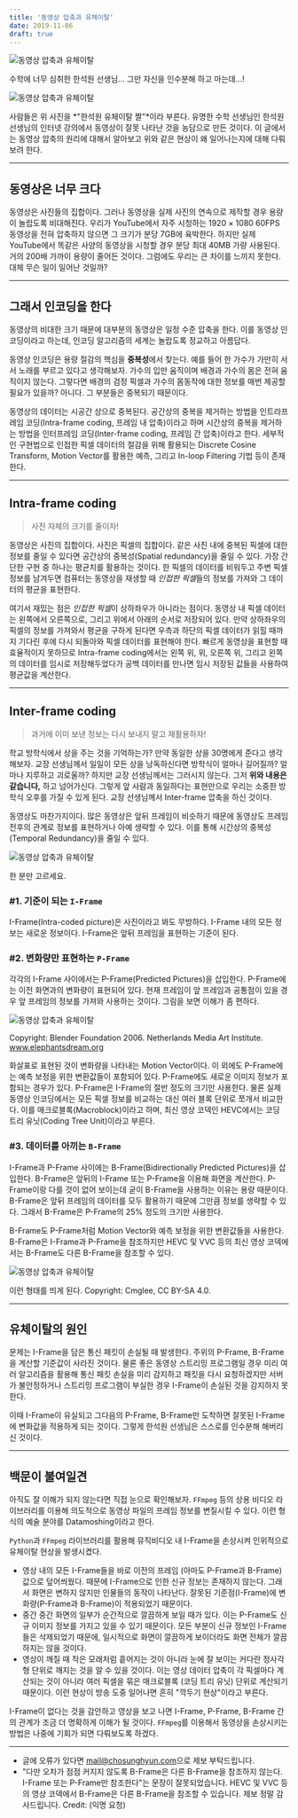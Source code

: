 ```yaml
---
title: '동영상 압축과 유체이탈'
date: 2019-11-06
draft: true
---
```


![동영상 압축과 유체이탈](images/Ghosting.png)

수학에 너무 심취한 한석원 선생님... 그만 자신을 인수분해 하고 마는데...!

![동영상 압축과 유체이탈](images/Ghosting-1.png)

사람들은 위 사진을 *"한석원 유체이탈 짤"*이라 부른다. 유명한 수학 선생님인 한석원 선생님의 인터넷 강의에서 동영상이 잘못 나타난 것을 농담으로 만든 것이다. 이 글에서는 동영상 압축의 원리에 대해서 알아보고 위와 같은 현상이 왜 일어나는지에 대해 다뤄보려 한다.

---

## 동영상은 너무 크다

동영상은 사진들의 집합이다. 그러나 동영상을 실제 사진의 연속으로 제작할 경우 용량이 놀랍도록 비대해진다. 우리가 YouTube에서 자주 시청하는 1920 × 1080 60FPS 동영상을 전혀 압축하지 않으면 그 크기가 분당 7GB에 육박한다. 하지만 실제 YouTube에서 똑같은 사양의 동영상을 시청할 경우 분당 최대 40MB 가량 사용된다. 거의 200배 가까이 용량이 줄어든 것이다. 그럼에도 우리는 큰 차이를 느끼지 못한다. 대체 무슨 일이 일어난 것일까?

---

## 그래서 인코딩을 한다

동영상의 비대한 크기 때문에 대부분의 동영상은 일정 수준 압축을 한다. 이를 동영상 인코딩이라고 하는데, 인코딩 알고리즘의 세계는 놀랍도록 정교하고 아름답다.

동영상 인코딩은 용량 절감의 핵심을 **중복성**에서 찾는다. 예를 들어 한 가수가 가만히 서서 노래를 부르고 있다고 생각해보자. 가수의 입만 움직이며 배경과 가수의 몸은 전혀 움직이지 않는다. 그렇다면 배경의 검정 픽셀과 가수의 몸동작에 대한 정보를 매번 제공할 필요가 있을까? 아니다. 그 부분들은 중복되기 때문이다.

동영상의 데이터는 시공간 상으로 중복된다. 공간상의 중복을 제거하는 방법을 인트라프레임 코딩(Intra-frame coding, 프레임 내 압축)이라고 하며 시간상의 중복을 제거하는 방법을 인터프레임 코딩(Inter-frame coding, 프레임 간 압축)이라고 한다. 세부적인 구현법으로 인접한 픽셀 데이터의 절감을 위해 활용되는 Discrete Cosine Transform, Motion Vector를 활용한 예측, 그리고 In-loop Filtering 기법 등이 존재한다.

---

## Intra-frame coding

> 사진 자체의 크기를 줄이자!

동영상은 사진의 집합이다. 사진은 픽셀의 집합이다. 같은 사진 내에 중복된 픽셀에 대한 정보를 줄일 수 있다면 공간상의 중복성(Spatial redundancy)을 줄일 수 있다. 가장 간단한 구현 중 하나는 평균치를 활용하는 것이다. 한 픽셀의 데이터를 비워두고 주변 픽셀 정보를 남겨두면 컴퓨터는 동영상을 재생할 때 *인접한 픽셀*들의 정보를 가져와 그 데이터의 평균을 표현한다.

여기서 재밌는 점은 *인접한 픽셀*이 상하좌우가 아니라는 점이다. 동영상 내 픽셀 데이터는 왼쪽에서 오른쪽으로, 그리고 위에서 아래의 순서로 저장되어 있다. 만약 상하좌우의 픽셀의 정보를 가져와서 평균을 구하게 된다면 우측과 하단의 픽셀 데이터가 읽힐 때까지 기다린 후에 다시 되돌아와 픽셀 데이터를 표현해야 한다. 빠르게 동영상을 표현할 때 효율적이지 못하므로 Intra-frame coding에서는 왼쪽 위, 위, 오른쪽 위, 그리고 왼쪽의 데이터를 임시로 저장해두었다가 공백 데이터를 만나면 임시 저장된 값들을 사용하여 평균값을 계산한다.

---

## Inter-frame coding

> 과거에 이미 보낸 정보는 다시 보내지 말고 재활용하자!

학교 방학식에서 상을 주는 것을 기억하는가? 만약 동일한 상을 30명에게 준다고 생각해보자. 교장 선생님께서 일일이 모든 상을 낭독하신다면 방학식이 얼마나 길어질까? 얼마나 지루하고 괴로울까? 하지만 교장 선생님께서는 그러시지 않는다. 그저 **위와 내용은 같습니다,** 하고 넘어가신다. 그렇게 앞 사람과 동일하다는 표현만으로 우리는 소중한 방학식 오후를 가질 수 있게 된다. 교장 선생님께서 Inter-frame 압축을 하신 것이다.

동영상도 마찬가지이다. 많은 동영상은 앞뒤 프레임이 비슷하기 때문에 동영상도 프레임 전후의 관계로 정보를 표현하거나 아예 생략할 수 있다. 이를 통해 시간상의 중복성(Temporal Redundancy)을 줄일 수 있다.

![동영상 압축과 유체이탈](images/Ideal-Principal.png)

한 분만 고르세요.

### #1. 기준이 되는 `I-Frame`

I-Frame(Intra-coded picture)은 사진이라고 봐도 무방하다. I-Frame 내의 모든 정보는 새로운 정보이다. I-Frame은 앞뒤 프레임을 표현하는 기준이 된다.

### #2. 변화량만 표현하는 `P-Frame`

각각의 I-Frame 사이에서는 P-Frame(Predicted Pictures)을 삽입한다. P-Frame에는 이전 화면과의 변화량이 표현되어 있다. 현재 프레임이 앞 프레임과 공통점이 있을 경우 앞 프레임의 정보를 가져와 사용하는 것이다. 그림을 보면 이해가 좀 편하다.

![동영상 압축과 유체이탈](images/Elephantsdream_vectorstill04.png)

Copyright: Blender Foundation 2006. Netherlands Media Art Institute. www.elephantsdream.org

화살표로 표현된 것이 변화량을 나타내는 Motion Vector이다. 이 외에도 P-Frame에는 예측 보정을 위한 변환값들이 포함되어 있다. P-Frame에도 새로운 이미지 정보가 포함되는 경우가 있다. P-Frame은 I-Frame의 절반 정도의 크기만 사용한다. 물론 실제 동영상 인코딩에서는 모든 픽셀 정보를 비교하는 대신 여러 블록 단위로 쪼개서 비교한다. 이를 매크로블록(Macroblock)이라고 하며, 최신 영상 코덱인 HEVC에서는 코딩 트리 유닛(Coding Tree Unit)이라고 부른다.

### #3. 데이터를 아끼는 `B-Frame`

I-Frame과 P-Frame 사이에는 B-Frame(Bidirectionally Predicted Pictures)을 삽입한다. B-Frame은 앞뒤의 I-Frame 또는 P-Frame을 이용해 화면을 계산한다. P-Frame이랑 다를 것이 없어 보이는데 굳이 B-Frame을 사용하는 이유는 용량 때문이다. B-Frame은 앞뒤 프레임의 데이터를 모두 활용하기 때문에 그만큼 정보를 생략할 수 있다. 그래서 B-Frame은 P-Frame의 25% 정도의 크기만 사용한다.

B-Frame도 P-Frame처럼 Motion Vector와 예측 보정을 위한 변환값들을 사용한다. B-Frame은 I-Frame과 P-Frame을 참조하지만 HEVC 및 VVC 등의 최신 영상 코덱에서는 B-Frame도 다른 B-Frame을 참조할 수 있다.

![동영상 압축과 유체이탈](images/IBBPBB_inter_frame_group_of_pictures.svg)

이런 형태를 띄게 된다. Copyright: Cmglee, CC BY-SA 4.0.

---

## 유체이탈의 원인

문제는 I-Frame을 담은 통신 패킷이 손실될 때 발생한다. 주위의 P-Frame, B-Frame을 계산할 기준값이 사라진 것이다. 물론 좋은 동영상 스트리밍 프로그램일 경우 미리 여러 알고리즘을 활용해 통신 패킷 손실을 미리 감지하고 패킷을 다시 요청하겠지만 서버가 불안정하거나 스트리밍 프로그램이 부실한 경우 I-Frame이 손실된 것을 감지하지 못한다.

이때 I-Frame이 유실되고 그다음의 P-Frame, B-Frame만 도착하면 잘못된 I-Frame에 변화값을 적용하게 되는 것이다. 그렇게 한석원 선생님은 스스로를 인수분해 해버리신 것이다.

---

## 백문이 불여일견

아직도 잘 이해가 되지 않는다면 직접 눈으로 확인해보자. `FFmpeg` 등의 상용 비디오 라이브러리를 이용해 의도적으로 동영상 파일의 프레임 정보를 변질시킬 수 있다. 이런 형식의 예술 분야를 Datamoshing이라고 한다.

`Python`과 `FFmpeg` 라이브러리를 활용해 뮤직비디오 내 I-Frame을 손상시켜 인위적으로 유체이탈 현상을 발생시켰다.

- 영상 내의 모든 I-Frame들을 바로 이전의 프레임 (아마도 P-Frame과 B-Frame) 값으로 덮어씌웠다. 때문에 I-Frame으로 인한 신규 정보는 존재하지 않는다. 그래서 화면은 변하지 않지만 인물들의 동작이 나타난다. 잘못된 기준점(I-Frame)에 변화량(P-Frame과 B-Frame)이 적용되었기 때문이다.
- 중간 중간 화면의 일부가 순간적으로 깔끔하게 보일 때가 있다. 이는 P-Frame도 신규 이미지 정보를 가지고 있을 수 있기 때문이다. 모든 부분이 신규 정보인 I-Frame들은 삭제되었기 때문에, 일시적으로 화면이 깔끔하게 보이더라도 화면 전체가 깔끔하지는 않을 것이다.
- 영상이 깨질 때 작은 모래처럼 흩어지는 것이 아니라 눈에 잘 보이는 커다란 정사각형 단위로 깨지는 것을 알 수 있을 것이다. 이는 영상 데이터 압축이 각 픽셀마다 계산되는 것이 아니라 여러 픽셀을 묶은 매크로블록 (코딩 트리 유닛) 단위로 계산되기 때문이다. 이런 현상이 방송 도중 일어나면 흔히 "깍두기 현상"이라고 부른다.

I-Frame이 없다는 것을 감안하고 영상을 보고 나면 I-Frame, P-Frame, B-Frame 간의 관계가 조금 더 명확하게 이해가 될 것이다. `FFmpeg`를 이용해서 동영상을 손상시키는 방법은 나중에 기회가 되면 다뤄보도록 하겠다.

---

- 글에 오류가 있다면 [mail@chosunghyun.com](mailto:mail@chosunghyun.com)으로 제보 부탁드립니다.
- "다만 오차가 점점 커지지 않도록 B-Frame은 다른 B-Frame을 참조하지 않는다. I-Frame 또는 P-Frame만 참조한다"는 문장이 잘못되었습니다. HEVC 및 VVC 등의 영상 코덱에서 B-Frame은 다른 B-Frame을 참조할 수 있습니다. 제보 정말 감사드립니다. Credit: (익명 요청)
